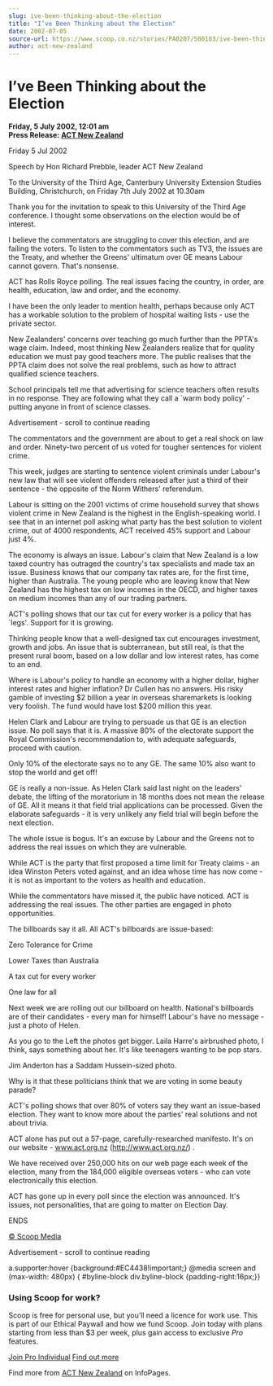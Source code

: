 ```yaml
---
slug: ive-been-thinking-about-the-election
title: "I’ve Been Thinking about the Election"
date: 2002-07-05
source-url: https://www.scoop.co.nz/stories/PA0207/S00183/ive-been-thinking-about-the-election.htm
author: act-new-zealand
---
```

I’ve Been Thinking about the Election
=====================================

**Friday, 5 July 2002, 12:01 am**  
**Press Release: [ACT New Zealand](https://info.scoop.co.nz/ACT_New_Zealand)**

Friday 5 Jul 2002

Speech by Hon Richard Prebble, leader ACT New Zealand

To the University of the Third Age, Canterbury University Extension Studies Building, Christchurch, on Friday 7th July 2002 at 10.30am

Thank you for the invitation to speak to this University of the Third Age conference. I thought some observations on the election would be of interest.

I believe the commentators are struggling to cover this election, and are failing the voters. To listen to the commentators such as TV3, the issues are the Treaty, and whether the Greens' ultimatum over GE means Labour cannot govern. That's nonsense.

ACT has Rolls Royce polling. The real issues facing the country, in order, are health, education, law and order, and the economy.

I have been the only leader to mention health, perhaps because only ACT has a workable solution to the problem of hospital waiting lists - use the private sector.

New Zealanders' concerns over teaching go much further than the PPTA's wage claim. Indeed, most thinking New Zealanders realize that for quality education we must pay good teachers more. The public realises that the PPTA claim does not solve the real problems, such as how to attract qualified science teachers.

School principals tell me that advertising for science teachers often results in no response. They are following what they call a \`warm body policy' - putting anyone in front of science classes.

Advertisement - scroll to continue reading





The commentators and the government are about to get a real shock on law and order. Ninety-two percent of us voted for tougher sentences for violent crime.

This week, judges are starting to sentence violent criminals under Labour's new law that will see violent offenders released after just a third of their sentence - the opposite of the Norm Withers' referendum.

Labour is sitting on the 2001 victims of crime household survey that shows violent crime in New Zealand is the highest in the English-speaking world. I see that in an internet poll asking what party has the best solution to violent crime, out of 4000 respondents, ACT received 45% support and Labour just 4%.

The economy is always an issue. Labour's claim that New Zealand is a low taxed country has outraged the country's tax specialists and made tax an issue. Business knows that our company tax rates are, for the first time, higher than Australia. The young people who are leaving know that New Zealand has the highest tax on low incomes in the OECD, and higher taxes on medium incomes than any of our trading partners.

ACT's polling shows that our tax cut for every worker is a policy that has \`legs'. Support for it is growing.

Thinking people know that a well-designed tax cut encourages investment, growth and jobs. An issue that is subterranean, but still real, is that the present rural boom, based on a low dollar and low interest rates, has come to an end.

Where is Labour's policy to handle an economy with a higher dollar, higher interest rates and higher inflation? Dr Cullen has no answers. His risky gamble of investing $2 billion a year in overseas sharemarkets is looking very foolish. The fund would have lost $200 million this year.

Helen Clark and Labour are trying to persuade us that GE is an election issue. No poll says that it is. A massive 80% of the electorate support the Royal Commission's recommendation to, with adequate safeguards, proceed with caution.

Only 10% of the electorate says no to any GE. The same 10% also want to stop the world and get off!

GE is really a non-issue. As Helen Clark said last night on the leaders' debate, the lifting of the moratorium in 18 months does not mean the release of GE. All it means it that field trial applications can be processed. Given the elaborate safeguards - it is very unlikely any field trial will begin before the next election.

The whole issue is bogus. It's an excuse by Labour and the Greens not to address the real issues on which they are vulnerable.

While ACT is the party that first proposed a time limit for Treaty claims - an idea Winston Peters voted against, and an idea whose time has now come - it is not as important to the voters as health and education.

While the commentators have missed it, the public have noticed. ACT is addressing the real issues. The other parties are engaged in photo opportunities.

The billboards say it all. All ACT's billboards are issue-based:

Zero Tolerance for Crime

Lower Taxes than Australia

A tax cut for every worker

One law for all

Next week we are rolling out our billboard on health. National's billboards are of their candidates - every man for himself! Labour's have no message - just a photo of Helen.

As you go to the Left the photos get bigger. Laila Harre's airbrushed photo, I think, says something about her. It's like teenagers wanting to be pop stars.

Jim Anderton has a Saddam Hussein-sized photo.

Why is it that these politicians think that we are voting in some beauty parade?

ACT's polling shows that over 80% of voters say they want an issue-based election. They want to know more about the parties' real solutions and not about trivia.

ACT alone has put out a 57-page, carefully-researched manifesto. It's on our website - www.act.org.nz (http://www.act.org.nz/) .

We have received over 250,000 hits on our web page each week of the election, many from the 184,000 eligible overseas voters - who can vote electronically this election.

ACT has gone up in every poll since the election was announced. It's issues, not personalities, that are going to matter on Election Day.

ENDS

  

[© Scoop Media](http://www.scoop.co.nz/about/terms.html)  

Advertisement - scroll to continue reading



a.supporter:hover {background:#EC4438!important;} @media screen and (max-width: 480px) { #byline-block div.byline-block {padding-right:16px;}}

### Using Scoop for work?

Scoop is free for personal use, but you’ll need a licence for work use. This is part of our Ethical Paywall and how we fund Scoop. Join today with plans starting from less than $3 per week, plus gain access to exclusive _Pro_ features.  
  
[Join Pro Individual](https://pro.scoop.co.nz/Individual/?from=ProIn24) [Find out more](https://pro.scoop.co.nz/using-scoop-for-work/?from=ProIn24)

Find more from [ACT New Zealand](https://info.scoop.co.nz/ACT_New_Zealand) on InfoPages.